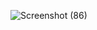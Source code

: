 ![Screenshot (86)](https://github.com/user-attachments/assets/aaebe580-993c-4882-aa3f-21c47c67a503)
